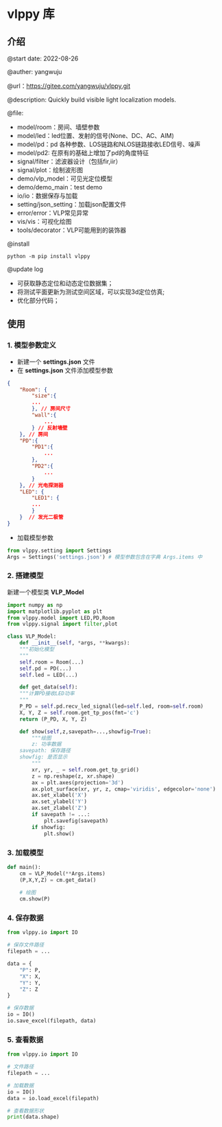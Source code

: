 # vlppy 库

## 介绍

@start date:  2022-08-26

@auther:  yangwuju

@url：https://gitee.com/yangwuju/vlppy.git

@description:  Quickly build visible light localization models.

@file:

- model/room：房间、墙壁参数
- model/led：led位置、发射的信号(None、DC、AC、AIM)
- model/pd：pd 各种参数、LOS链路和NLOS链路接收LED信号、噪声
- model/pd2:  在原有的基础上增加了pd的角度特征
- signal/filter：滤波器设计（包括fir,iir）
- signal/plot：绘制波形图
- demo/vlp_model：可见光定位模型
- demo/demo_main：test demo
- io/io：数据保存与加载
- setting/json_setting：加载json配置文件
- error/error：VLP常见异常
- vis/vis：可视化绘图
- tools/decorator：VLP可能用到的装饰器

@install

```
python -m pip install vlppy
```

@update log

- 可获取静态定位和动态定位数据集；
- 将测试平面更新为测试空间区域，可以实现3d定位仿真;
- 优化部分代码；

## 使用

### 1. 模型参数定义

* 新建一个 **settings.json** 文件
* 在 **settings.json** 文件添加模型参数

```json
{
    "Room": {
        "size":{  
	    ...
        }, // 房间尺寸
        "wall":{
            ...
        } // 反射墙壁
    }, // 房间
    "PD":{  
        "PD1":{
            ...
        },
        "PD2":{
            ...
        }
    }, // 光电探测器
    "LED": {
        "LED1": {
	    ...
        }
    }  // 发光二极管 
}
```

* 加载模型参数

```python
from vlppy.setting import Settings
Args = Settings('settings.json') # 模型参数包含在字典 Args.items 中
```

### 2. 搭建模型

新建一个模型类 **VLP_Model**

```python
import numpy as np
import matplotlib.pyplot as plt
from vlppy.model import LED,PD,Room
from vlppy.signal import filter,plot

class VLP_Model:
    def __init__(self, *args, **kwargs):
	"""初始化模型
	"""
	self.room = Room(...)
	self.pd = PD(...)
	self.led = LED(...)

    def get_data(self):
	"""计算PD接收LED功率
	"""
	P_PD = self.pd.recv_led_signal(led=self.led, room=self.room) 
	X, Y, Z = self.room.get_tp_pos(fmt='c')
	return (P_PD, X, Y, Z)

    def show(self,z,savepath=...,showfig=True):
        """绘图
        z: 功率数据
	savepath: 保存路径
	showfig: 是否显示
        """
        xr, yr, _ = self.room.get_tp_grid()
        z = np.reshape(z, xr.shape)  
        ax = plt.axes(projection='3d')
        ax.plot_surface(xr, yr, z, cmap='viridis', edgecolor='none')
        ax.set_xlabel('X')
        ax.set_ylabel('Y')
        ax.set_zlabel('Z')
        if savepath != ...:
            plt.savefig(savepath)
        if showfig:
            plt.show()
```

### 3. 加载模型

```python
def main():
    cm = VLP_Model(**Args.items)
    (P,X,Y,Z) = cm.get_data()
  
    # 绘图
    cm.show(P)
```

### 4. 保存数据

```python
from vlppy.io import IO

# 保存文件路径
filepath = ...

data = {
    "P": P,
    "X": X,
    "Y": Y,
    "Z": Z
}

# 保存数据
io = IO() 
io.save_excel(filepath, data)
```

### 5. 查看数据

```python
from vlppy.io import IO

# 文件路径
filepath = ...

# 加载数据
io = IO() 
data = io.load_excel(filepath)

# 查看数据形状
print(data.shape)
```
